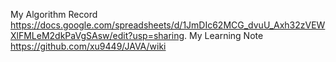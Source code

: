My Algorithm Record                                                                                              
https://docs.google.com/spreadsheets/d/1JmDIc62MCG_dvuU_Axh32zVEWXlFMLeM2dkPaVgSAsw/edit?usp=sharing. 
My Learning Note   
https://github.com/xu9449/JAVA/wiki
  




    



  

  


  

  





